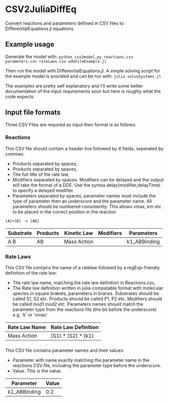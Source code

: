 # CSV2JuliaDiffEq
Convert reactions and parameters defined in CSV files to DifferentialEquations.jl equations

## Example usage

Generate the model with:
`python csv2model.py reactions.csv parameters.csv rateLaws.csv odeFileExample.jl`

Then run the model with DifferentialEquations.jl. A simple solving script for the example model is provided and can be run with:
`julia solveSystems.jl`

The examples are pretty self explanatory and I'll write some better documentation of the input requirements soon but here is roughly what the code expects:

## Input file formats

Three CSV Files are required as input their format is as follows:

### Reactions

This CSV file should contain a header line followed by 4 fields, seperated by commas:
* Products separated by spaces,
* Products separated by spaces,
* The full title of the rate law,
* Modifiers separated by spaces. Modifiers can be delayed and the output will take the format of a DDE. Use the syntax delay(modifier,delayTime) to specify a delayed modifier.
* Parameters separated by spaces, parameter names must include the type of parameter then an underscore and the parameter name. All parameters should be numbered consistently. This allows vmax, km etc to be placed in the correct position in the reaction

`[A]+[B] -> [AB]`

Substrate | Products | Kinetic Law | Modifiers | Parameters
-|-|-|-|-
A B|AB|Mass Action||k1_ABBinding

### Rate Laws

This CSV file contains the name of a ratelaw followed by a regExp-friendly definition of the rate law:
* The rate law name, matching the rate law definition in Reactions.csv,
* The Rate law definition written in julia-compatable format with molecular species in square brakets, parameters in braces. Substrates should be called S1, S2 etc. Products should be called P1, P2 etc. Modifiers should be called mod1 mod2 etc. Parameters names should match the parameter type from the reactions file (the bit before the underscore) e.g. 'k' or 'vmax'.

Rate Law Name | Rate Law Definition
-|-
Mass Action | [S1] * [S2] * {k1}

###

This CSV file contains parameter names and their values:
* Parameter with name exactly matching the parameter name in the reactions CSV file, including the parameter type before the underscore.
* Value. This is the value.

Parameter|Value
-|-
k1_ABBinding|0.2



